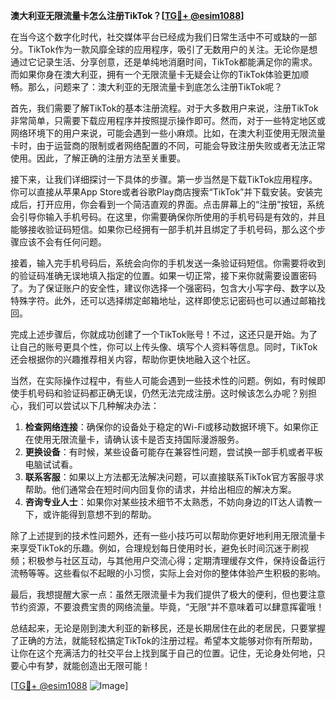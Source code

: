 **澳大利亚无限流量卡怎么注册TikTok？[[TG💪+ @esim1088](https://t.me/s/esim1088)]**

在当今这个数字化时代，社交媒体平台已经成为我们日常生活中不可或缺的一部分。TikTok作为一款风靡全球的应用程序，吸引了无数用户的关注。无论你是想通过它记录生活、分享创意，还是单纯地消磨时间，TikTok都能满足你的需求。而如果你身在澳大利亚，拥有一个无限流量卡无疑会让你的TikTok体验更加顺畅。那么，问题来了：澳大利亚的无限流量卡到底怎么注册TikTok呢？

首先，我们需要了解TikTok的基本注册流程。对于大多数用户来说，注册TikTok非常简单，只需要下载应用程序并按照提示操作即可。然而，对于一些特定地区或网络环境下的用户来说，可能会遇到一些小麻烦。比如，在澳大利亚使用无限流量卡时，由于运营商的限制或者网络配置的不同，可能会导致注册失败或者无法正常使用。因此，了解正确的注册方法至关重要。

接下来，让我们详细探讨一下具体的步骤。第一步当然是下载TikTok应用程序。你可以直接从苹果App Store或者谷歌Play商店搜索“TikTok”并下载安装。安装完成后，打开应用，你会看到一个简洁直观的界面。点击屏幕上的“注册”按钮，系统会引导你输入手机号码。在这里，你需要确保你所使用的手机号码是有效的，并且能够接收验证码短信。如果你已经拥有一部手机并且绑定了手机号码，那么这个步骤应该不会有任何问题。

接着，输入完手机号码后，系统会向你的手机发送一条验证码短信。你需要将收到的验证码准确无误地填入指定的位置。如果一切正常，接下来你就需要设置密码了。为了保证账户的安全性，建议你选择一个强密码，包含大小写字母、数字以及特殊字符。此外，还可以选择绑定邮箱地址，这样即使忘记密码也可以通过邮箱找回。

完成上述步骤后，你就成功创建了一个TikTok账号！不过，这还只是开始。为了让自己的账号更具个性，你可以上传头像、填写个人资料等信息。同时，TikTok还会根据你的兴趣推荐相关内容，帮助你更快地融入这个社区。

当然，在实际操作过程中，有些人可能会遇到一些技术性的问题。例如，有时候即使手机号码和验证码都正确无误，仍然无法完成注册。这时候该怎么办呢？别担心，我们可以尝试以下几种解决办法：

1. **检查网络连接**：确保你的设备处于稳定的Wi-Fi或移动数据环境下。如果你正在使用无限流量卡，请确认该卡是否支持国际漫游服务。
2. **更换设备**：有时候，某些设备可能存在兼容性问题，尝试换一部手机或者平板电脑试试看。
3. **联系客服**：如果以上方法都无法解决问题，可以直接联系TikTok官方客服寻求帮助。他们通常会在短时间内回复你的请求，并给出相应的解决方案。
4. **咨询专业人士**：如果你对某些技术细节不太熟悉，不妨向身边的IT达人请教一下，或许能得到意想不到的帮助。

除了上述提到的技术性问题外，还有一些小技巧可以帮助你更好地利用无限流量卡来享受TikTok的乐趣。例如，合理规划每日使用时长，避免长时间沉迷于刷视频；积极参与社区互动，与其他用户交流心得；定期清理缓存文件，保持设备运行流畅等等。这些看似不起眼的小习惯，实际上会对你的整体体验产生积极的影响。

最后，我想提醒大家一点：虽然无限流量卡为我们提供了极大的便利，但也要注意节约资源，不要浪费宝贵的网络流量。毕竟，“无限”并不意味着可以肆意挥霍哦！

总结起来，无论是刚到澳大利亚的新移民，还是长期居住在此的老居民，只要掌握了正确的方法，就能轻松搞定TikTok的注册过程。希望本文能够对你有所帮助，让你在这个充满活力的社交平台上找到属于自己的位置。记住，无论身处何地，只要心中有梦，就能创造出无限可能！

[[TG💪+ @esim1088](https://t.me/s/esim1088) ![Image](https://i.postimg.cc/4NQfJmqS/Snipaste-2025-05-13-00-14-12.png)]